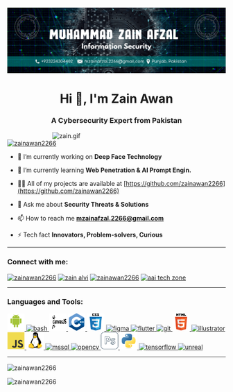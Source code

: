 ![logo](https://github.com/zainawan2266/zainawan2266/blob/main/Dark%20Teal%20Geometric%20Technology%20LinkedIn%20Banner.png)
<h1 align="center">Hi 👋, I'm Zain Awan</h1>
<h3 align="center">A Cybersecurity Expert from Pakistan</h3>
<img alt="zain.gif" align="right" width="400px" margin-top="700px" src="https://camo.githubusercontent.com/7a02863bbcda9ec0f72fa5fe7484ed0f8bedaa4c744d8c087a102f1b4d1d78d6/68747470733a2f2f632e74656e6f722e636f6d2f735751774b4e2d6235766f41414141432f6861636b65642d796f752d686176652d6265656e2d6861636b65642e676966" >

<p align="left"> <a href="https://twitter.com/zainawan2266" target="blank"><img src="https://img.shields.io/twitter/follow/zainawan2266?logo=twitter&style=for-the-badge&colorB=00acee" alt="zainawan2266" /></a> </p>

- 🔭 I’m currently working on **Deep Face Technology**

- 🌱 I’m currently learning **Web Penetration & AI Prompt Engin.**

- 👨‍💻 All of my projects are available at [https://github.com/zainawan2266](https://github.com/zainawan2266)

- 💬 Ask me about **Security Threats & Solutions**

- 📫 How to reach me **mzainafzal.2266@gmail.com**

- ⚡ Tech fact **Innovators, Problem-solvers, Curious**

---

<h3 align="left">Connect with me:</h3>
<p align="left">
<a href="https://twitter.com/zainawan2266" target="blank"><img align="center" src="https://raw.githubusercontent.com/rahuldkjain/github-profile-readme-generator/master/src/images/icons/Social/twitter.svg" alt="zainawan2266" height="30" width="40" /></a>
<a href="https://fb.com/zain alvi" target="blank"><img align="center" src="https://raw.githubusercontent.com/rahuldkjain/github-profile-readme-generator/master/src/images/icons/Social/facebook.svg" alt="zain alvi" height="30" width="40" /></a>
<a href="https://instagram.com/zainawan2266" target="blank"><img align="center" src="https://raw.githubusercontent.com/rahuldkjain/github-profile-readme-generator/master/src/images/icons/Social/instagram.svg" alt="zainawan2266" height="30" width="40" /></a>
<a href="https://www.youtube.com/c/aai tech zone" target="blank"><img align="center" src="https://raw.githubusercontent.com/rahuldkjain/github-profile-readme-generator/master/src/images/icons/Social/youtube.svg" alt="aai tech zone" height="30" width="40" /></a>
</p>

---

<h3 align="left">Languages and Tools:</h3>
<p align="left"> <a href="https://developer.android.com" target="_blank" rel="noreferrer"> <img src="https://raw.githubusercontent.com/devicons/devicon/master/icons/android/android-original-wordmark.svg" alt="android" width="40" height="40"/> </a> <a href="https://www.gnu.org/software/bash/" target="_blank" rel="noreferrer"> <img src="https://www.vectorlogo.zone/logos/gnu_bash/gnu_bash-icon.svg" alt="bash" width="40" height="40"/> </a> <a href="https://canvasjs.com" target="_blank" rel="noreferrer"> <img src="https://raw.githubusercontent.com/Hardik0307/Hardik0307/master/assets/canvasjs-charts.svg" alt="canvasjs" width="40" height="40"/> </a> <a href="https://www.w3schools.com/cpp/" target="_blank" rel="noreferrer"> <img src="https://raw.githubusercontent.com/devicons/devicon/master/icons/cplusplus/cplusplus-original.svg" alt="cplusplus" width="40" height="40"/> </a> <a href="https://www.w3schools.com/css/" target="_blank" rel="noreferrer"> <img src="https://raw.githubusercontent.com/devicons/devicon/master/icons/css3/css3-original-wordmark.svg" alt="css3" width="40" height="40"/> </a> <a href="https://www.figma.com/" target="_blank" rel="noreferrer"> <img src="https://www.vectorlogo.zone/logos/figma/figma-icon.svg" alt="figma" width="40" height="40"/> </a> <a href="https://flutter.dev" target="_blank" rel="noreferrer"> <img src="https://www.vectorlogo.zone/logos/flutterio/flutterio-icon.svg" alt="flutter" width="40" height="40"/> </a> <a href="https://git-scm.com/" target="_blank" rel="noreferrer"> <img src="https://www.vectorlogo.zone/logos/git-scm/git-scm-icon.svg" alt="git" width="40" height="40"/> </a> <a href="https://www.w3.org/html/" target="_blank" rel="noreferrer"> <img src="https://raw.githubusercontent.com/devicons/devicon/master/icons/html5/html5-original-wordmark.svg" alt="html5" width="40" height="40"/> </a> <a href="https://www.adobe.com/in/products/illustrator.html" target="_blank" rel="noreferrer"> <img src="https://www.vectorlogo.zone/logos/adobe_illustrator/adobe_illustrator-icon.svg" alt="illustrator" width="40" height="40"/> </a> <a href="https://developer.mozilla.org/en-US/docs/Web/JavaScript" target="_blank" rel="noreferrer"> <img src="https://raw.githubusercontent.com/devicons/devicon/master/icons/javascript/javascript-original.svg" alt="javascript" width="40" height="40"/> </a> <a href="https://www.linux.org/" target="_blank" rel="noreferrer"> <img src="https://raw.githubusercontent.com/devicons/devicon/master/icons/linux/linux-original.svg" alt="linux" width="40" height="40"/> </a> <a href="https://www.microsoft.com/en-us/sql-server" target="_blank" rel="noreferrer"> <img src="https://www.svgrepo.com/show/303229/microsoft-sql-server-logo.svg" alt="mssql" width="40" height="40"/> </a> <a href="https://opencv.org/" target="_blank" rel="noreferrer"> <img src="https://www.vectorlogo.zone/logos/opencv/opencv-icon.svg" alt="opencv" width="40" height="40"/> </a> <a href="https://www.photoshop.com/en" target="_blank" rel="noreferrer"> <img src="https://raw.githubusercontent.com/devicons/devicon/master/icons/photoshop/photoshop-line.svg" alt="photoshop" width="40" height="40"/> </a> <a href="https://www.python.org" target="_blank" rel="noreferrer"> <img src="https://raw.githubusercontent.com/devicons/devicon/master/icons/python/python-original.svg" alt="python" width="40" height="40"/> </a> <a href="https://www.tensorflow.org" target="_blank" rel="noreferrer"> <img src="https://www.vectorlogo.zone/logos/tensorflow/tensorflow-icon.svg" alt="tensorflow" width="40" height="40"/> </a> <a href="https://unrealengine.com/" target="_blank" rel="noreferrer"> <img src="https://raw.githubusercontent.com/kenangundogan/fontisto/036b7eca71aab1bef8e6a0518f7329f13ed62f6b/icons/svg/brand/unreal-engine.svg" alt="unreal" width="40" height="40"/> </a> </p>

---

<p><img align="center" src="https://github-readme-stats.vercel.app/api/top-langs?username=zainawan2266&show_icons=true&locale=en&layout=compact&theme=dark" alt="zainawan2266" /></p>

<p><img align="center" src="https://github-readme-streak-stats.herokuapp.com/?user=zainawan2266&theme=dark" alt="zainawan2266" /></p>
